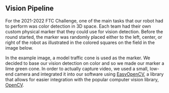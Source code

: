 ## Vision Pipeline

For the 2021-2022 FTC Challenge, one of the main tasks that our robot had to perform was color detection in 3D space.
Each team had their own custom physical marker that they could use for vision detection. Before the round started, the marker was randomly placed either to the left, center, or right of the robot as illustrated in the colored squares on the field in the image below.

In the example image, a model traffic cone is used as the marker. We decided to base our vision detection on color and so we made our marker a lime green cone. In order to actually capture video, we used a small, low-end camera and integrated it into our software using [EasyOpenCV](https://github.com/OpenFTC/EasyOpenCV), a library that allows for easier integration with the popular computer vision library, [OpenCV](https://opencv.org/). 

